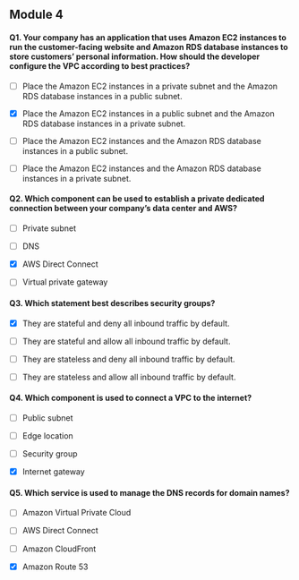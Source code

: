 ## Module 4

#### Q1. Your company has an application that uses Amazon EC2 instances to run the customer-facing website and Amazon RDS database instances to store customers’ personal information. How should the developer configure the VPC according to best practices?

- [ ] Place the Amazon EC2 instances in a private subnet and the Amazon RDS database instances in a public subnet.

- [x] Place the Amazon EC2 instances in a public subnet and the Amazon RDS database instances in a private subnet.

- [ ] Place the Amazon EC2 instances and the Amazon RDS database instances in a public subnet.

- [ ] Place the Amazon EC2 instances and the Amazon RDS database instances in a private subnet.


#### Q2. Which component can be used to establish a private dedicated connection between your company’s data center and AWS?

- [ ] Private subnet

- [ ] DNS

- [x] AWS Direct Connect

- [ ] Virtual private gateway


#### Q3. Which statement best describes security groups?

- [x] They are stateful and deny all inbound traffic by default.

- [ ] They are stateful and allow all inbound traffic by default.

- [ ] They are stateless and deny all inbound traffic by default.

- [ ] They are stateless and allow all inbound traffic by default.


#### Q4. Which component is used to connect a VPC to the internet?

- [ ] Public subnet

- [ ] Edge location

- [ ] Security group

- [x] Internet gateway


#### Q5. Which service is used to manage the DNS records for domain names?

- [ ] Amazon Virtual Private Cloud

- [ ] AWS Direct Connect

- [ ] Amazon CloudFront

- [x] Amazon Route 53

